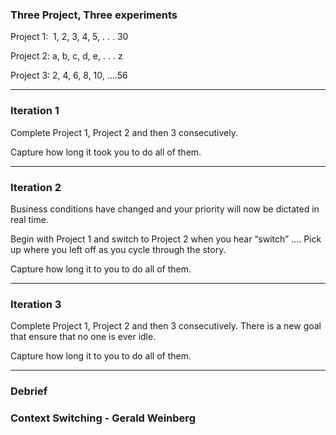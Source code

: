 ### Three Project, Three experiments

Project 1:  1, 2, 3, 4, 5, . . . 30

Project 2: a, b, c, d, e, . . . z

Project 3: 2, 4, 6, 8, 10, ….56

---
### Iteration 1
Complete Project 1, Project 2 and then 3 consecutively.

Capture how long it took you to do all of them.


---
### Iteration 2
Business conditions have changed and your priority will now be dictated in real time.

Begin with Project 1 and switch to Project 2 when you hear “switch” …. Pick up where you left off as you cycle through the story.

Capture how long it to you to do all of them.

---
### Iteration 3

Complete Project 1, Project 2 and then 3 consecutively. There is a new goal that ensure that no one is ever idle.

Capture how long it to you to do all of them.

---
### Debrief
### Context Switching - Gerald Weinberg
